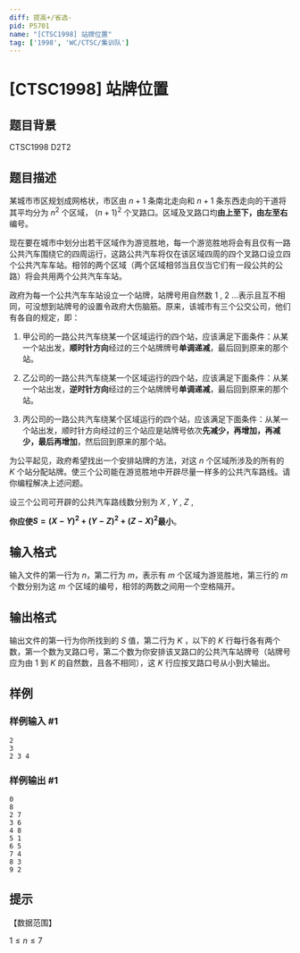 ```yaml
---
diff: 提高+/省选-
pid: P5701
name: "[CTSC1998] 站牌位置"
tag: ['1998', 'WC/CTSC/集训队']
---
```

# [CTSC1998] 站牌位置
## 题目背景

CTSC1998 D2T2

## 题目描述

某城市市区规划成网格状，市区由 $n+1$ 条南北走向和 $n+1$ 条东西走向的干道将其平均分为 $n^2$ 个区域， $(n+1)^2$ 个叉路口。区域及叉路口均**由上至下，由左至右**编号。

现在要在城市中划分出若干区域作为游览胜地，每一个游览胜地将会有且仅有一路公共汽车围绕它的四周运行，这路公共汽车将仅在该区域四周的四个叉路口设立四个公共汽车车站。相邻的两个区域（两个区域相邻当且仅当它们有一段公共的公路）将会共用两个公共汽车车站。

政府为每一个公共汽车车站设立一个站牌，站牌号用自然数 $1$ , $2$ ...表示且互不相同，可没想到站牌号的设置令政府大伤脑筋。原来，该城市有三个公交公司，他们有各自的规定，即：

1. 甲公司的一路公共汽车绕某一个区域运行的四个站，应该满足下面条件：从某一个站出发，**顺时针方向**经过的三个站牌牌号**单调递减**，最后回到原来的那个站。

2. 乙公司的一路公共汽车绕某一个区域运行的四个站，应该满足下面条件：从某一个站出发，**逆时针方向**经过的三个站牌牌号**单调递减**，最后回到原来的那个站。

3. 丙公司的一路公共汽车绕某个区域运行的四个站，应该满足下面条件：从某一个站出发，顺时针方向经过的三个站应是站牌号依次**先减少，再增加，再减少，最后再增加**，然后回到原来的那个站。

为公平起见，政府希望找出一个安排站牌的方法，对这 $n$ 个区域所涉及的所有的 $K$ 个站分配站牌。使三个公司能在游览胜地中开辟尽量一样多的公共汽车路线。请你编程解决上述问题。

设三个公司可开辟的公共汽车路线数分别为 $X$ , $Y$ , $Z$ ,

**你应使$S=(X-Y)^2+(Y-Z)^2+(Z-X)^2$最小**。
## 输入格式

输入文件的第一行为 $n$，第二行为 $m$，表示有 $m$ 个区域为游览胜地，第三行的 $m$ 个数分别为这 $m$ 个区域的编号，相邻的两数之间用一个空格隔开。
## 输出格式

输出文件的第一行为你所找到的 $S$ 值，第二行为 $K$ ，以下的 $K$ 行每行各有两个数，第一个数为叉路口号，第二个数为你安排该叉路口的公共汽车站牌号（站牌号应为由 $1$ 到 $K$ 的自然数，且各不相同），这 $K$ 行应按叉路口号从小到大输出。
## 样例

### 样例输入 #1
```
2 
3
2 3 4
```
### 样例输出 #1
```
0
8
2 7
3 6
4 8
5 1
6 5
7 4
8 3
9 2
```
## 提示

【数据范围】

$1 \leq n \leq 7$
